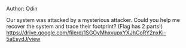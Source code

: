 Author: Odin

Our system was attacked by a mysterious attacker. Could you help me recover the system and trace their footprint? (Flag has 2 parts!)
https://drive.google.com/file/d/1SGOyMhxvupxYXJhCoRY2nxKi-5aEsydJ/view
